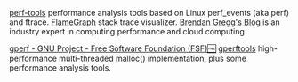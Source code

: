 
[perf-tools](https://github.com/brendangregg/perf-tools)
performance analysis tools based on Linux perf_events (aka perf) and ftrace.
[FlameGraph](http://www.brendangregg.com/flamegraphs.html)
stack trace visualizer.
[Brendan Gregg's Blog](http://www.brendangregg.com/)
is an industry expert in computing performance and cloud computing.

[gperf - GNU Project - Free Software Foundation (FSF)🆓](https://www.gnu.org/software/gperf)
[gperftools](https://github.com/gperftools/gperftools)
high-performance multi-threaded malloc() implementation, plus some performance analysis tools.
